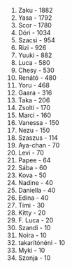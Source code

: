1. Zaku - 1882
2. Yasa - 1792
3. Scor - 1780
4. Dóri - 1034
5. Szacsi - 954
6. Rizi - 926
7. Yuuki - 882
8. Luca - 580
9. Chesy - 530
10. Renátó - 480
11. Yoru - 468
12. Gaara - 316
13. Taka - 206
14. Zsolti - 170
15. Marci - 160
16. Vanessa - 150
16. Nezu - 150
17. Szaszus - 114
18. Aya-chan - 70
18. Levi - 70
19. Papee - 64
20. Sába - 60
21. Kova - 50
22. Nadine - 40
22. Daniella - 40
22. Edina - 40
23. Timi - 30
24. Kitty - 20
24. F. Luca - 20
25. Szandi - 10
25. Noira - 10
25. takarítónéni - 10
25. Myki - 10
25. Szonja - 10
